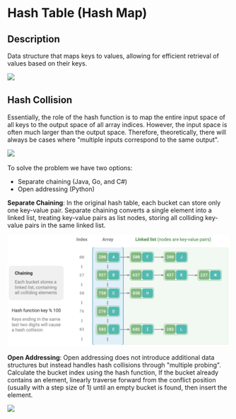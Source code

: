 # Hash Table (Hash Map)

## Description

Data structure that maps keys to values, allowing for efficient retrieval of values based on their keys.

<img src="image3.jpg" style="width:5.20417in" />

## Hash Collision

Essentially, the role of the hash function is to map the entire input space of all keys to the output space of all array indices. However, the input space is often much larger than the output space. Therefore, theoretically, there will always be cases where "multiple inputs correspond to the same output".

<img src="image1.jpg" style="width:5.15833in" />

To solve the problem we have two options:

- Separate chaining (Java, Go, and C#)
- Open addressing (Python)

**Separate Chaining**: In the original hash table, each bucket can store only one key-value pair. Separate chaining converts a single element into a linked list, treating key-value pairs as list nodes, storing all colliding key-value pairs in the same linked list.

![](hash_table/image4.jpg)

**Open Addressing**: Open addressing does not introduce additional data structures but instead handles hash collisions through "multiple probing". Calculate the bucket index using the hash function, If the bucket already contains an element, linearly traverse forward from the conflict position (usually with a step size of 1) until an empty bucket is found, then insert the element.

<img src="image2.jpg" style="width:4.34583in" />

